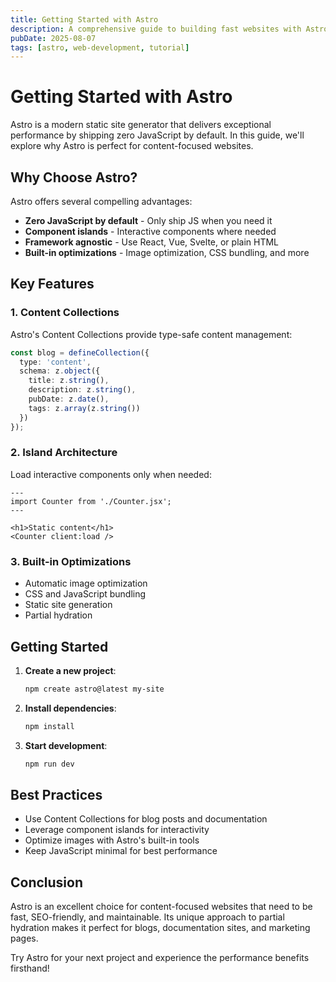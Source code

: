 ```yaml
---
title: Getting Started with Astro
description: A comprehensive guide to building fast websites with Astro static site generator.
pubDate: 2025-08-07
tags: [astro, web-development, tutorial]
---
```


# Getting Started with Astro

Astro is a modern static site generator that delivers exceptional performance by shipping zero JavaScript by default. In this guide, we'll explore why Astro is perfect for content-focused websites.

## Why Choose Astro?

Astro offers several compelling advantages:

- **Zero JavaScript by default** - Only ship JS when you need it
- **Component islands** - Interactive components where needed
- **Framework agnostic** - Use React, Vue, Svelte, or plain HTML
- **Built-in optimizations** - Image optimization, CSS bundling, and more

## Key Features

### 1. Content Collections

Astro's Content Collections provide type-safe content management:

```typescript
const blog = defineCollection({
  type: 'content',
  schema: z.object({
    title: z.string(),
    description: z.string(),
    pubDate: z.date(),
    tags: z.array(z.string())
  })
});
```

### 2. Island Architecture

Load interactive components only when needed:

```astro
---
import Counter from './Counter.jsx';
---

<h1>Static content</h1>
<Counter client:load />
```

### 3. Built-in Optimizations

- Automatic image optimization
- CSS and JavaScript bundling
- Static site generation
- Partial hydration

## Getting Started

1. **Create a new project**:
   ```bash
   npm create astro@latest my-site
   ```

2. **Install dependencies**:
   ```bash
   npm install
   ```

3. **Start development**:
   ```bash
   npm run dev
   ```

## Best Practices

- Use Content Collections for blog posts and documentation
- Leverage component islands for interactivity
- Optimize images with Astro's built-in tools
- Keep JavaScript minimal for best performance

## Conclusion

Astro is an excellent choice for content-focused websites that need to be fast, SEO-friendly, and maintainable. Its unique approach to partial hydration makes it perfect for blogs, documentation sites, and marketing pages.

Try Astro for your next project and experience the performance benefits firsthand!